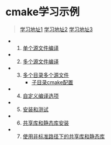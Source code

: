 # cmake学习示例

> [学习地址1](http://www.hahack.com/codes/cmake/#)
> [学习地址2](http://sewm.pku.edu.cn/src/paradise/reference/CMake%20Practice.pdf)
> [学习地址3](https://www.cnblogs.com/sunsky303/p/7731911.html)

- 1. [单个源文件编译](Demo1/CMakeLists.txt)
- 2. [多个源文件编译](Demo2/CMakeLists.txt)
- 
    3. [多个目录多个源文件](Demo3/CMakeLists.txt)
        - [子目录cmake配置](Demo3/math/CMakeLists.txt)

- 4. [自定义编译选项](Demo4/CMakeLists.txt)
- 5. [安装和测试](Demo5/CMakeLists.txt)
- 6. [共享库和静态库安装](Demo6)
- 7. [使用非标准路径下的共享库和静态库](Demo7)
